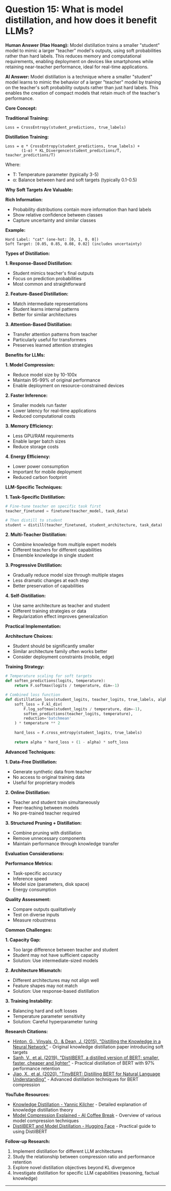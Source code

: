 # Question 15: What is model distillation, and how does it benefit LLMs?

**Human Answer (Hao Hoang):**
Model distillation trains a smaller "student" model to mimic a larger "teacher" model's outputs, using soft probabilities rather than hard labels. This reduces memory and computational requirements, enabling deployment on devices like smartphones while retaining near-teacher performance, ideal for real-time applications.

**AI Answer:**
Model distillation is a technique where a smaller "student" model learns to mimic the behavior of a larger "teacher" model by training on the teacher's soft probability outputs rather than just hard labels. This enables the creation of compact models that retain much of the teacher's performance.

**Core Concept:**

**Traditional Training:**
```
Loss = CrossEntropy(student_predictions, true_labels)
```

**Distillation Training:**
```
Loss = α * CrossEntropy(student_predictions, true_labels) +
       (1-α) * KL_Divergence(student_predictions/T, teacher_predictions/T)
```

Where:
- T: Temperature parameter (typically 3-5)
- α: Balance between hard and soft targets (typically 0.1-0.5)

**Why Soft Targets Are Valuable:**

**Rich Information:**
- Probability distributions contain more information than hard labels
- Show relative confidence between classes
- Capture uncertainty and similar classes

**Example:**
```
Hard Label: "cat" (one-hot: [0, 1, 0, 0])
Soft Target: [0.05, 0.85, 0.08, 0.02] (includes uncertainty)
```

**Types of Distillation:**

**1. Response-Based Distillation:**
- Student mimics teacher's final outputs
- Focus on prediction probabilities
- Most common and straightforward

**2. Feature-Based Distillation:**
- Match intermediate representations
- Student learns internal patterns
- Better for similar architectures

**3. Attention-Based Distillation:**
- Transfer attention patterns from teacher
- Particularly useful for transformers
- Preserves learned attention strategies

**Benefits for LLMs:**

**1. Model Compression:**
- Reduce model size by 10-100x
- Maintain 95-99% of original performance
- Enable deployment on resource-constrained devices

**2. Faster Inference:**
- Smaller models run faster
- Lower latency for real-time applications
- Reduced computational costs

**3. Memory Efficiency:**
- Less GPU/RAM requirements
- Enable larger batch sizes
- Reduce storage costs

**4. Energy Efficiency:**
- Lower power consumption
- Important for mobile deployment
- Reduced carbon footprint

**LLM-Specific Techniques:**

**1. Task-Specific Distillation:**
```python
# Fine-tune teacher on specific task first
teacher_finetuned = finetune(teacher_model, task_data)

# Then distill to student
student = distill(teacher_finetuned, student_architecture, task_data)
```

**2. Multi-Teacher Distillation:**
- Combine knowledge from multiple expert models
- Different teachers for different capabilities
- Ensemble knowledge in single student

**3. Progressive Distillation:**
- Gradually reduce model size through multiple stages
- Less dramatic changes at each step
- Better preservation of capabilities

**4. Self-Distillation:**
- Use same architecture as teacher and student
- Different training strategies or data
- Regularization effect improves generalization

**Practical Implementation:**

**Architecture Choices:**
- Student should be significantly smaller
- Similar architecture family often works better
- Consider deployment constraints (mobile, edge)

**Training Strategy:**
```python
# Temperature scaling for soft targets
def soften_predictions(logits, temperature):
    return F.softmax(logits / temperature, dim=-1)

# Combined loss function
def distillation_loss(student_logits, teacher_logits, true_labels, alpha, temperature):
    soft_loss = F.kl_div(
        F.log_softmax(student_logits / temperature, dim=-1),
        soften_predictions(teacher_logits, temperature),
        reduction='batchmean'
    ) * temperature ** 2
    
    hard_loss = F.cross_entropy(student_logits, true_labels)
    
    return alpha * hard_loss + (1 - alpha) * soft_loss
```

**Advanced Techniques:**

**1. Data-Free Distillation:**
- Generate synthetic data from teacher
- No access to original training data
- Useful for proprietary models

**2. Online Distillation:**
- Teacher and student train simultaneously
- Peer-teaching between models
- No pre-trained teacher required

**3. Structured Pruning + Distillation:**
- Combine pruning with distillation
- Remove unnecessary components
- Maintain performance through knowledge transfer

**Evaluation Considerations:**

**Performance Metrics:**
- Task-specific accuracy
- Inference speed
- Model size (parameters, disk space)
- Energy consumption

**Quality Assessment:**
- Compare outputs qualitatively
- Test on diverse inputs
- Measure robustness

**Common Challenges:**

**1. Capacity Gap:**
- Too large difference between teacher and student
- Student may not have sufficient capacity
- Solution: Use intermediate-sized models

**2. Architecture Mismatch:**
- Different architectures may not align well
- Feature shapes may not match
- Solution: Use response-based distillation

**3. Training Instability:**
- Balancing hard and soft losses
- Temperature parameter sensitivity
- Solution: Careful hyperparameter tuning

**Research Citations:**
- [Hinton, G., Vinyals, O., & Dean, J. (2015). "Distilling the Knowledge in a Neural Network"](https://arxiv.org/abs/1503.02531) - Original knowledge distillation paper introducing soft targets
- [Sanh, V., et al. (2019). "DistilBERT, a distilled version of BERT: smaller, faster, cheaper and lighter"](https://arxiv.org/abs/1910.01108) - Practical distillation of BERT with 97% performance retention
- [Jiao, X., et al. (2020). "TinyBERT: Distilling BERT for Natural Language Understanding"](https://arxiv.org/abs/1909.10351) - Advanced distillation techniques for BERT compression

**YouTube Resources:**
- [Knowledge Distillation - Yannic Kilcher](https://www.youtube.com/watch?v=HXGN7HGMDdk) - Detailed explanation of knowledge distillation theory
- [Model Compression Explained - AI Coffee Break](https://www.youtube.com/watch?v=FhMzhKXWUvs) - Overview of various model compression techniques
- [DistilBERT and Model Distillation - Hugging Face](https://www.youtube.com/watch?v=0A8BmMzGKaI) - Practical guide to using DistilBERT

**Follow-up Research:**
1. Implement distillation for different LLM architectures
2. Study the relationship between compression ratio and performance retention
3. Explore novel distillation objectives beyond KL divergence
4. Investigate distillation for specific LLM capabilities (reasoning, factual knowledge)

---

